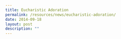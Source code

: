 ```yaml
---
title: Eucharistic Adoration
permalink: /resources/news/eucharistic-adoration/
date: 2014-09-18
layout: post
description: ""
---
```

